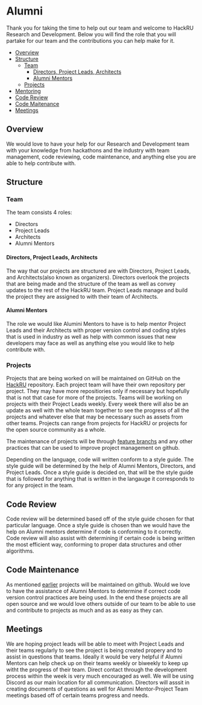 # Alumni

Thank you for taking the time to help out our team and welcome to HackRU Research and Development.  Below you will find the role that you will partake for our team and the contributions you can help make for it.

* [Overview](#overview)
* [Structure](#structure)
  * [Team](#team)
    * [Directors, Project Leads, Architects](#directors-project-leads-architects)
    * [Alumni Mentors](#alumni-mentors)
  * [Projects](#projects)
* [Mentoring](#mentoring)
* [Code Review](#code-review)
* [Code Maitenance](#code-maintenance)
* [Meetings](#meetings)


## Overview

We would love to have your help for our Research and Development team with your knowledge from hackathons and the industry with team management, code reviewing, code maintenance, and anything else you are able to help contribute with.

## Structure

### Team

The team consists 4 roles:
* Directors
* Project Leads
* Architects
* Alumni Mentors

#### Directors, Project Leads, Architects
The way that our projects are structured are with Directors, Project Leads, and Architects(also known as organizers).  Directors overlook the projects that are being made and the structure of the team as well as convey updates to the rest of the HackRU team.  Project Leads manage and build the project they are assigned to with their team of Architects.

#### Alumni Mentors
The role we would like  Alumini Mentors to have is to help mentor Project Leads and their Architects with proper version control and coding styles that is used in industry as well as help with common issues that new developers may face as well as anything else you would like to help contribute with.

### Projects
Projects that are being worked on will be maintained on GitHub on the [HackRU](http://www.github.com/HackRU) repository.  Each project team will have their own repository per project.  They may have more repositiories only if necessary but hopefully that is not that case for more of the projects.  Teams will be working on projects with their Project Leads weekly.  Every week there will also be an update as well with the whole team together to see the progress of all the projects and whatever else that may be necessary such as assets from other teams.  Projects can range from projects for HackRU or projects for the open source community as a whole.

The  maintenance of projects will be through [feature branchs](https://github.com/HackRU/handbook/blob/master/project-leads.md#feature-branches-and-the-rd-dev-flow) and any other practices that can be used to improve project management on github.

Depending on the language, code will written conform to a style guide.  The style guide will be determined by the help of Alumni Mentors, Directors, and Project Leads.  Once a style guide is decided on, that will be the style guide that is followed for anything that is written in the langauge it corresponds to for any project in the team.

## Code Review
Code review will be determined based off of the style guide chosen for that particular language.  Once a style guide is chosen than we would have the help on Alumni mentors determine if code is conforming to it correctly.  Code review will also assist with determining if certain code is being written the most efficient way, conforming to proper data structures and other algorithms. 

## Code Maintenance
As mentioned [earlier](#projects) projects will be maintained on github.  Would we love to have the assistance of Alumni Mentors to determine if correct code version control practices are being used.  In the end these projects are all open source and we would love others outside of our team to be able to use and contribute to projects as much and as as easy as they can.

## Meetings
We are hoping project leads will be able to meet with Project Leads and their teams regularly to see the project is being created propery and to assist in questions that teams.  Ideally it would be very helpful if Alumni Mentors can help check up on their teams weekly or biweekly to keep up witht the progress of their team.  Direct contact through the development process within the week is very much encouraged as well.  We will be using Discord as our main location for all communication.  Directors will asssit in creating documents of questions as well for Alumni Mentor-Project Team meetings based off of certain teams progress and needs.

